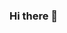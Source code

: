 ### Hi there 👋

<!--
**iiradia/iiradia** is a ✨ _special_ ✨ repository because its `README.md` (this file) appears on your GitHub profile.

#### [Email](mailto:iiradia@ncsu.edu) - [LinkedIn](https://www.linkedin.com/in/ishaan-radia/)

Hey, I'm Ishaan - I just graduated from NC State with a Bachelors in Statistics and I'll be starting full-time as a Software Engineer soon! 

Here are some ideas to get you started:

- 🔭 I’m currently working on ...
- 🌱 I’m currently learning ...
- 👯 I’m looking to collaborate on ...
- 🤔 I’m looking for help with ...
- 💬 Ask me about ...
- 📫 How to reach me: ...
- 😄 Pronouns: ...
- ⚡ Fun fact: ...
-->
